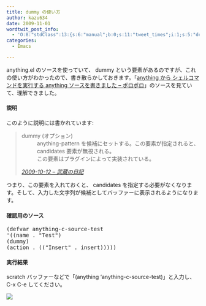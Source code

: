 ```yaml
---
title: dummy の使い方
author: kazu634
date: 2009-11-01
wordtwit_post_info:
  - 'O:8:"stdClass":13:{s:6:"manual";b:0;s:11:"tweet_times";i:1;s:5:"delay";i:0;s:7:"enabled";i:1;s:10:"separation";s:2:"60";s:7:"version";s:3:"3.7";s:14:"tweet_template";b:0;s:6:"status";i:2;s:6:"result";a:0:{}s:13:"tweet_counter";i:2;s:13:"tweet_log_ids";a:1:{i:0;i:4895;}s:9:"hash_tags";a:0:{}s:8:"accounts";a:1:{i:0;s:7:"kazu634";}}'
categories:
  - Emacs

---
```

<div class="section">
<p>
    anything.el のソースを使っていて、 dummy という要素があるのですが、これの使い方がわかったので、書き散らかしておきます。「<a href="http://d.hatena.ne.jp/kitokitoki/20091101/p1" onclick="__gaTracker('send', 'event', 'outbound-article', 'http://d.hatena.ne.jp/kitokitoki/20091101/p1', 'anything から シェルコマンドを実行する anything ソースを書きました &#8211; ポロポロ');" target="_blank">anything から シェルコマンドを実行する anything ソースを書きました &#8211; ポロポロ</a>」のソースを見ていて、理解できました。
</p>
  
<h4>
    説明
</h4>
  
<p>
    このように説明には書かれています:
</p>
  
<blockquote title="2009-10-12 - 武蔵の日記" cite="http://d.hatena.ne.jp/sirocco634/20091012#1255336649">
<dl>
<dt>
        dummy (オプション)
</dt>
      
<dd>
        anything-pattern を候補にセットする。この要素が指定されると、 candidates 要素が無視される。<br />この要素はプラグインによって実装されている。
</dd>
</dl>
    
<p>
<cite><a href="http://d.hatena.ne.jp/sirocco634/20091012#1255336649" onclick="__gaTracker('send', 'event', 'outbound-article', 'http://d.hatena.ne.jp/sirocco634/20091012#1255336649', '2009-10-12 &#8211; 武蔵の日記');" target="_blank">2009-10-12 &#8211; 武蔵の日記</a></cite>
</p>
</blockquote>
  
<p>
    つまり、この要素を入れておくと、 candidates を指定する必要がなくなります。そして、入力した文字列が候補としてバッファーに表示されるようになります。
</p>
  
<h4>
    確認用のソース
</h4>
  
<pre class="syntax-highlight">
<span class="synSpecial">(</span><span class="synStatement">defvar</span> anything-c-source-test
<span class="synSpecial">'((</span>name . <span class="synConstant">&#34;Test&#34;</span><span class="synSpecial">)</span>
<span class="synSpecial">(</span>dummy<span class="synSpecial">)</span>
<span class="synSpecial">(</span>action . <span class="synSpecial">((</span><span class="synConstant">&#34;Insert&#34;</span> . insert<span class="synSpecial">)))))</span>
</pre>
  
<h4>
    実行結果
</h4>
  
<p>
    scratch バッファーなどで「(anything &#8216;anything-c-source-test)」と入力し、 C-x C-e してください。
</p>
  
<p>
<center>
</center>
</p>
  
<p>
<a href="http://flickr.com/photos/42332031@N02/4063597257/" onclick="__gaTracker('send', 'event', 'outbound-article', 'http://flickr.com/photos/42332031@N02/4063597257/', '');" title="anything’s source (dummy)"><img src="http://farm3.static.flickr.com/2774/4063597257_a3b522b234.jpg" /></a>
</p></p>
</div>
